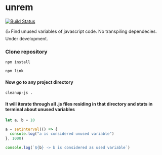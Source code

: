 # unrem

[![Build Status](https://travis-ci.com/Marvin9/unrem.svg?branch=master)](https://travis-ci.com/Marvin9/unrem)

👍 Find unused variables of javascript code. No transpiling dependecies. Under development.

### Clone repository

```
npm install
```

```
npm link
```

#### Now go to any project directory

```
cleanup-js .
```

#### It will iterate through all .js files residing in that directory and stats in terminal about unused variables

```javascript
let a, b = 10

a = setInterval(() => {
  console.log("a is considered unused variable")
}, 1000)

console.log(`${b} -> b is considered as used variable`)

```
